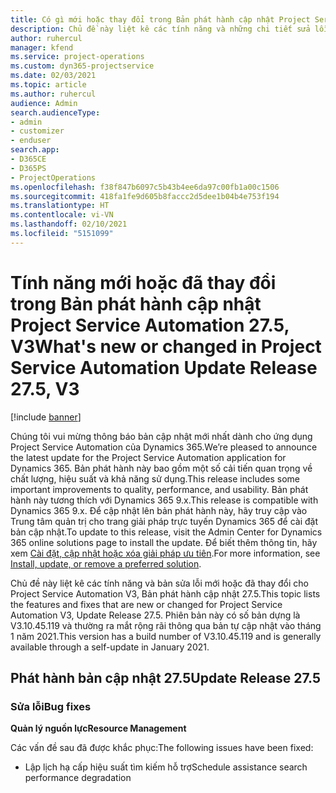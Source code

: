 ```yaml
---
title: Có gì mới hoặc thay đổi trong Bản phát hành cập nhật Project Service Automation 27.5, Bản vá, V3
description: Chủ đề này liệt kê các tính năng và những chi tiết sửa lỗi trong bản phát hành cập nhật Project Service Automation, bản vá 27.5, V3.
author: ruhercul
manager: kfend
ms.service: project-operations
ms.custom: dyn365-projectservice
ms.date: 02/03/2021
ms.topic: article
ms.author: ruhercul
audience: Admin
search.audienceType:
- admin
- customizer
- enduser
search.app:
- D365CE
- D365PS
- ProjectOperations
ms.openlocfilehash: f38f847b6097c5b43b4ee6da97c00fb1a00c1506
ms.sourcegitcommit: 418fa1fe9d605b8faccc2d5dee1b04b4e753f194
ms.translationtype: HT
ms.contentlocale: vi-VN
ms.lasthandoff: 02/10/2021
ms.locfileid: "5151099"
---
```

# <a name="whats-new-or-changed-in-project-service-automation-update-release-275-v3"></a><span data-ttu-id="beca5-103">Tính năng mới hoặc đã thay đổi trong Bản phát hành cập nhật Project Service Automation 27.5, V3</span><span class="sxs-lookup"><span data-stu-id="beca5-103">What's new or changed in Project Service Automation Update Release 27.5, V3</span></span>

[!include [banner](../includes/psa-now-project-operations.md)]

<span data-ttu-id="beca5-104">Chúng tôi vui mừng thông báo bản cập nhật mới nhất dành cho ứng dụng Project Service Automation của Dynamics 365.</span><span class="sxs-lookup"><span data-stu-id="beca5-104">We’re pleased to announce the latest update for the Project Service Automation application for Dynamics 365.</span></span> <span data-ttu-id="beca5-105">Bản phát hành này bao gồm một số cải tiến quan trọng về chất lượng, hiệu suất và khả năng sử dụng.</span><span class="sxs-lookup"><span data-stu-id="beca5-105">This release includes some important improvements to quality, performance, and usability.</span></span> <span data-ttu-id="beca5-106">Bản phát hành này tương thích với Dynamics 365 9.x.</span><span class="sxs-lookup"><span data-stu-id="beca5-106">This release is compatible with Dynamics 365 9.x.</span></span> <span data-ttu-id="beca5-107">Để cập nhật lên bản phát hành này, hãy truy cập vào Trung tâm quản trị cho trang giải pháp trực tuyến Dynamics 365 để cài đặt bản cập nhật.</span><span class="sxs-lookup"><span data-stu-id="beca5-107">To update to this release, visit the Admin Center for Dynamics 365 online solutions page to install the update.</span></span> <span data-ttu-id="beca5-108">Để biết thêm thông tin, hãy xem [Cài đặt, cập nhật hoặc xóa giải pháp ưu tiên](https://docs.microsoft.com/power-platform/admin/install-remove-preferred-solution).</span><span class="sxs-lookup"><span data-stu-id="beca5-108">For more information, see [Install, update, or remove a preferred solution](https://docs.microsoft.com/power-platform/admin/install-remove-preferred-solution).</span></span>

<span data-ttu-id="beca5-109">Chủ đề này liệt kê các tính năng và bản sửa lỗi mới hoặc đã thay đổi cho Project Service Automation V3, Bản phát hành cập nhật 27.5.</span><span class="sxs-lookup"><span data-stu-id="beca5-109">This topic lists the features and fixes that are new or changed for Project Service Automation V3, Update Release 27.5.</span></span> <span data-ttu-id="beca5-110">Phiên bản này có số bản dựng là V3.10.45.119 và thường ra mắt rộng rãi thông qua bản tự cập nhật vào tháng 1 năm 2021.</span><span class="sxs-lookup"><span data-stu-id="beca5-110">This version has a build number of V3.10.45.119 and is generally available through a self-update in January 2021.</span></span>

## <a name="update-release-275"></a><span data-ttu-id="beca5-111">Phát hành bản cập nhật 27.5</span><span class="sxs-lookup"><span data-stu-id="beca5-111">Update Release 27.5</span></span>

### <a name="bug-fixes"></a><span data-ttu-id="beca5-112">Sửa lỗi</span><span class="sxs-lookup"><span data-stu-id="beca5-112">Bug fixes</span></span>


<span data-ttu-id="beca5-113">**Quản lý nguồn lực**</span><span class="sxs-lookup"><span data-stu-id="beca5-113">**Resource Management**</span></span>

<span data-ttu-id="beca5-114">Các vấn đề sau đã được khắc phục:</span><span class="sxs-lookup"><span data-stu-id="beca5-114">The following issues have been fixed:</span></span>

- <span data-ttu-id="beca5-115">Lập lịch hạ cấp hiệu suất tìm kiếm hỗ trợ</span><span class="sxs-lookup"><span data-stu-id="beca5-115">Schedule assistance search performance degradation</span></span>
